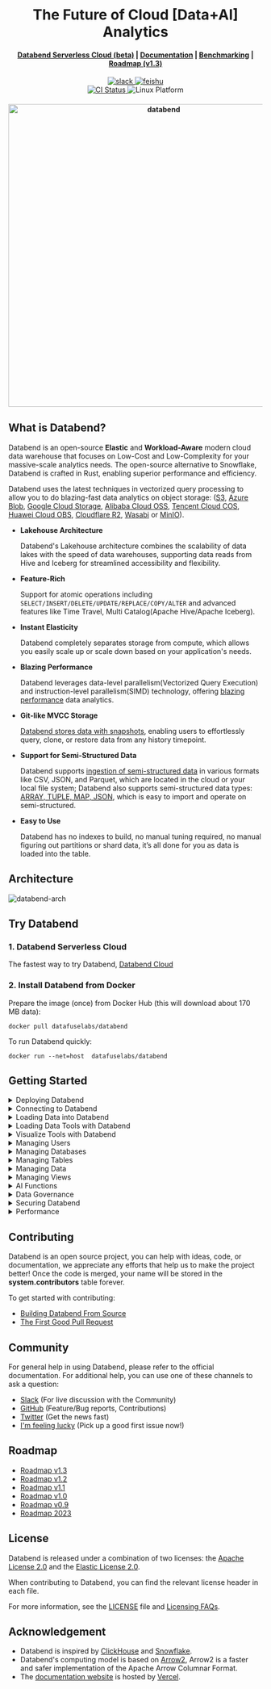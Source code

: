 <h1 align="center">The Future of Cloud [Data+AI] Analytics</h1>

<div align="center">

<h4 align="center">
  <a href="https://databend.rs/doc/cloud">Databend Serverless Cloud (beta)</a>  |
  <a href="https://databend.rs/doc">Documentation</a>  |
  <a href="https://benchmark.clickhouse.com/">Benchmarking</a>  |
  <a href="https://github.com/datafuselabs/databend/issues/11868">Roadmap (v1.3)</a>

</h4>

<div>
<a href="https://link.databend.rs/join-slack">
<img src="https://img.shields.io/badge/slack-databend-0abd59?logo=slack" alt="slack" />
</a>

<a href="https://link.databend.rs/join-feishu">
<img src="https://img.shields.io/badge/feishu-databend-0abd59" alt="feishu" />
</a>

<br>

<a href="https://github.com/datafuselabs/databend/actions">
<img src="https://img.shields.io/github/actions/workflow/status/datafuselabs/databend/release.yml?branch=main" alt="CI Status" />
</a>

<img src="https://img.shields.io/badge/Platform-Linux%2C%20macOS%2C%20ARM-green.svg?style=flat" alt="Linux Platform" />

</div>
</div>

<h4 align="center">
<img src="https://github.com/datafuselabs/databend/assets/172204/0db97eea-7f25-48a6-b038-6d153378a6d4" width="600" alt="databend" />
</h4>

## What is Databend?

Databend is an open-source **Elastic** and **Workload-Aware** modern cloud data warehouse that focuses on Low-Cost and Low-Complexity for your massive-scale analytics needs. The open-source alternative to Snowflake, Databend is crafted in Rust, enabling superior performance and efficiency.

Databend uses the latest techniques in vectorized query processing to allow you to do blazing-fast data analytics on object storage:
([S3](https://aws.amazon.com/s3/), [Azure Blob](https://azure.microsoft.com/en-us/services/storage/blobs/), [Google Cloud Storage](https://cloud.google.com/storage/), [Alibaba Cloud OSS](https://www.alibabacloud.com/product/object-storage-service), [Tencent Cloud COS](https://www.tencentcloud.com/products/cos), [Huawei Cloud OBS](https://www.huaweicloud.com/intl/en-us/product/obs.html), [Cloudflare R2](https://www.cloudflare.com/products/r2/), [Wasabi](https://wasabi.com/) or [MinIO](https://min.io)).

- __Lakehouse Architecture__

  Databend's Lakehouse architecture combines the scalability of data lakes with the speed of data warehouses, supporting data reads from Hive and Iceberg for streamlined accessibility and flexibility.

- __Feature-Rich__

  Support for atomic operations including `SELECT/INSERT/DELETE/UPDATE/REPLACE/COPY/ALTER` and advanced features like Time Travel, Multi Catalog(Apache Hive/Apache Iceberg).


- __Instant Elasticity__

  Databend completely separates storage from compute, which allows you easily scale up or scale down based on your application's needs.


- __Blazing Performance__

  Databend leverages data-level parallelism(Vectorized Query Execution) and instruction-level parallelism(SIMD) technology, offering [blazing performance](https://benchmark.clickhouse.com/) data analytics.


- __Git-like MVCC Storage__

  [Databend stores data with snapshots](https://databend.rs/doc/sql-commands/ddl/table/optimize-table#what-are-snapshot-segment-and-block), enabling users to effortlessly query, clone, or restore data from any history timepoint.


- __Support for Semi-Structured Data__

  Databend supports [ingestion of semi-structured data](https://databend.rs/doc/load-data/load) in various formats like CSV, JSON, and Parquet, which are located in the cloud or your local file system; Databend also supports semi-structured data types: [ARRAY, TUPLE, MAP, JSON](https://databend.rs/doc/sql-reference/data-types/), which is easy to import and operate on semi-structured.


- __Easy to Use__

  Databend has no indexes to build, no manual tuning required, no manual figuring out partitions or shard data, it’s all done for you as data is loaded into the table.


## Architecture

![databend-arch](https://user-images.githubusercontent.com/172204/181448994-2b7c1623-6b20-4398-8917-45acca95ba90.png)


## Try Databend

### 1. Databend Serverless Cloud

The fastest way to try Databend, [Databend Cloud](https://databend.rs/doc/cloud/)

### 2. Install Databend from Docker

Prepare the image (once) from Docker Hub (this will download about 170 MB data):

```shell
docker pull datafuselabs/databend
```

To run Databend quickly:
```shell
docker run --net=host  datafuselabs/databend
```

## Getting Started

<details>
<summary>Deploying Databend</summary>

- [Understanding Deployment Modes](https://databend.rs/doc/deploy/understanding-deployment-modes)
- [Deploying a Standalone Databend](https://databend.rs/doc/deploy/deploying-databend)
- [Expanding a Standalone Databend](https://databend.rs/doc/deploy/expanding-to-a-databend-cluster)
- [Databend Cloud (Beta)](https://databend.rs/doc/cloud)
</details>

<details>
<summary>Connecting to Databend</summary>

- [Connecting to Databend with BendSQL](https://databend.rs/doc/sql-clients/bendsql)
- [Connecting to Databend with JDBC](https://databend.rs/doc/sql-clients/jdbc)
- [Connecting to Databend with MySQL-Compatible Clients](https://databend.rs/doc/sql-clients/mysql)
  
</details>

<details>
<summary>Loading Data into Databend</summary>

- [How to Load Data from Local File](https://databend.rs/doc/load-data/load/local)
- [How to Load Data from Bucket](https://databend.rs/doc/load-data/load/s3)
- [How to Load Data from Stage](https://databend.rs/doc/load-data/load/stage)
- [How to Load Data from Remote Files](https://databend.rs/doc/load-data/load/http)
- [Querying Data in Staged Files](https://databend.rs/doc/load-data/transform/querying-stage)
- [Transforming Data During a Load](https://databend.rs/doc/load-data/transform/data-load-transform)
- [How to Unload Data from Databend](https://databend.rs/doc/load-data/unload)
 
</details>

<details>
<summary>Loading Data Tools with Databend</summary>

- [Apache Kafka](https://databend.rs/doc/load-data/load-db/kafka)
- [Airbyte](https://databend.rs/doc/load-data/load-db/airbyte)
- [dbt](https://databend.rs/doc/load-data/load-db/dbt)
- [Debezium](https://databend.rs/doc/load-data/load-db/debezium)
- [Apache Flink CDC](https://databend.rs/doc/load-data/load-db/flink-cdc)
- [DataDog Vector](https://databend.rs/doc/load-data/load-db/vector)
- [Addax](https://databend.rs/doc/load-data/load-db/addax)
- [DataX](https://databend.rs/doc/load-data/load-db/datax)

</details>

<details>
<summary>Visualize Tools with Databend</summary>

- [Metabase](https://databend.rs/doc/integrations/metabase)
- [Tableau](https://databend.rs/doc/integrations/tableau)
- [Grafana](https://databend.rs/doc/integrations/grafana)
- [Jupyter Notebook](https://databend.rs/doc/integrations/jupyter)
- [Deepnote](https://databend.rs/doc/integrations/deepnote)
- [MindsDB](https://databend.rs/doc/integrations/mindsdb)
- [Redash](https://databend.rs/doc/integrations/redash)

</details>



<details>
<summary>Managing Users</summary>

- [How to Create a User](https://databend.rs/doc/sql-commands/ddl/user/user-create-user)
- [How to Grant Privileges to a User](https://databend.rs/doc/sql-commands/ddl/user/grant-privileges)
- [How to Revoke Privileges from a User](https://databend.rs/doc/sql-commands/ddl/user/revoke-privileges)
- [How to Create a Role](https://databend.rs/doc/sql-commands/ddl/user/user-create-role)
- [How to Grant Privileges to a Role](https://databend.rs/doc/sql-commands/ddl/user/grant-privileges)
- [How to Grant Role to a User](https://databend.rs/doc/sql-commands/ddl/user/grant-role)
- [How to Revoke Role from a User](https://databend.rs/doc/sql-commands/ddl/user/revoke-role)
</details>

<details>
<summary>Managing Databases</summary>

- [How to Create a Database](https://databend.rs/doc/sql-commands/ddl/database/ddl-create-database)
- [How to Drop a Database](https://databend.rs/doc/sql-commands/ddl/database/ddl-drop-database)
</details>

<details>
<summary>Managing Tables</summary>

- [How to Create a Table](https://databend.rs/doc/sql-commands/ddl/table/ddl-create-table)
- [How to Drop a Table](https://databend.rs/doc/sql-commands/ddl/table/ddl-drop-table)
- [How to Rename a Table](https://databend.rs/doc/sql-commands/ddl/table/ddl-rename-table)
- [How to Truncate a Table](https://databend.rs/doc/sql-commands/ddl/table/ddl-truncate-table)
- [How to Flash Back a Table](https://databend.rs/doc/sql-commands/ddl/table/flashback-table)
- [How to Add/Drop Table Column](https://databend.rs/doc/sql-commands/ddl/table/alter-table-column)
</details>

<details>
<summary>Managing Data</summary>

- [COPY](https://databend.rs/doc/sql-commands/dml/dml-copy-into-table)
- [INSERT](https://databend.rs/doc/sql-commands/dml/dml-insert)
- [DELETE](https://databend.rs/doc/sql-commands/dml/dml-delete-from)
- [UPDATE](https://databend.rs/doc/sql-commands/dml/dml-update)
- [REPLACE](https://databend.rs/doc/sql-commands/dml/dml-replace)
</details>

<details>
<summary>Managing Views</summary>

- [How to Create a View](https://databend.rs/doc/sql-commands/ddl/view/ddl-create-view)
- [How to Drop a View](https://databend.rs/doc/sql-commands/ddl/view/ddl-drop-view)
- [How to Alter a View](https://databend.rs/doc/sql-commands/ddl/view/ddl-alter-view)
</details>

<details>
<summary>AI Functions</summary>

- [Generating SQL with AI](https://databend.rs/doc/sql-functions/ai-functions/ai-to-sql)
- [Creating Embedding Vectors](https://databend.rs/doc/sql-functions/ai-functions/ai-embedding-vector)
- [Computing Text Similarities](https://databend.rs/doc/sql-functions/ai-functions/ai-cosine-distance)
- [Text Completion with AI](https://databend.rs/doc/sql-functions/ai-functions/ai-text-completion)
</details>

<details>
<summary>Data Governance</summary>

- [How to Create Data Masking Policy](https://databend.rs/doc/sql-commands/ddl/mask-policy/create-mask-policy)
- [How to Drop Data Masking Policy](https://databend.rs/doc/sql-commands/ddl/mask-policy/drop-mask-policy)
 
</details>

<details>
<summary>Securing Databend</summary>

- [How to Create Network Policy](https://databend.rs/doc/sql-commands/ddl/network-policy/ddl-create-policy)
- [How to Drop Network Policy](https://databend.rs/doc/sql-commands/ddl/network-policy/ddl-drop-policy)
- [How to Alter Network Policy](https://databend.rs/doc/sql-commands/ddl/network-policy/ddl-alter-policy)

</details>


<details>
<summary>Performance</summary>

- [How to Benchmark Databend using TPC-H](https://databend.rs/blog/2022/08/08/benchmark-tpc-h)
</details>


## Contributing

Databend is an open source project, you can help with ideas, code, or documentation, we appreciate any efforts that help us to make the project better!
Once the code is merged, your name will be stored in the **system.contributors** table forever.

To get started with contributing:

- [Building Databend From Source](https://databend.rs/doc/contributing/building-from-source)
- [The First Good Pull Request](https://databend.rs/doc/contributing/good-pr)


## Community

For general help in using Databend, please refer to the official documentation. For additional help, you can use one of these channels to ask a question:

- [Slack](https://link.databend.rs/join-slack) (For live discussion with the Community)
- [GitHub](https://github.com/datafuselabs/databend) (Feature/Bug reports, Contributions)
- [Twitter](https://twitter.com/DatabendLabs) (Get the news fast)
- [I'm feeling lucky](https://link.databend.rs/i-m-feeling-lucky) (Pick up a good first issue now!)

## Roadmap

- [Roadmap v1.3](https://github.com/datafuselabs/databend/issues/11868)
- [Roadmap v1.2](https://github.com/datafuselabs/databend/issues/11073)
- [Roadmap v1.1](https://github.com/datafuselabs/databend/issues/10334)
- [Roadmap v1.0](https://github.com/datafuselabs/databend/issues/9604)
- [Roadmap v0.9](https://github.com/datafuselabs/databend/issues/7052)
- [Roadmap 2023](https://github.com/datafuselabs/databend/issues/9448)

## License

Databend is released under a combination of two licenses: the [Apache License 2.0](licenses/Apache-2.0.txt) and the [Elastic License 2.0](licenses/Elastic.txt). 

When contributing to Databend, you can find the relevant license header in each file.

For more information, see the [LICENSE](LICENSE) file and [Licensing FAQs](https://databend.rs/doc/enterprise/license).

## Acknowledgement

- Databend is inspired by [ClickHouse](https://github.com/clickhouse/clickhouse) and [Snowflake](https://docs.snowflake.com/en/user-guide/intro-key-concepts.html#snowflake-architecture).
- Databend's computing model is based on [Arrow2](https://github.com/jorgecarleitao/arrow2), Arrow2 is a faster and safer implementation of the Apache Arrow Columnar Format.
- The [documentation website](https://databend.rs) is hosted by [Vercel](https://vercel.com/?utm_source=databend&utm_campaign=oss).

